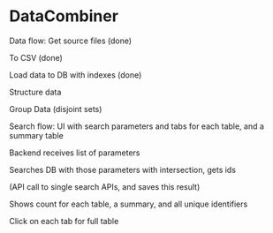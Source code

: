 # DataCombiner

Data flow:
Get source files (done)

To CSV (done)

Load data to DB with indexes (done)

Structure data

Group Data (disjoint sets)


Search flow:
UI with search parameters and tabs for each table, and a summary table

Backend receives list of parameters

Searches DB with those parameters with intersection, gets ids

(API call to single search APIs, and saves this result)

Shows count for each table, a summary, and all unique identifiers

Click on each tab for full table



